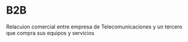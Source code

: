 # B2B
Relacuion comercial entre empresa de Telecomunicaciones y un tercero que compra sus equipos y servicios
